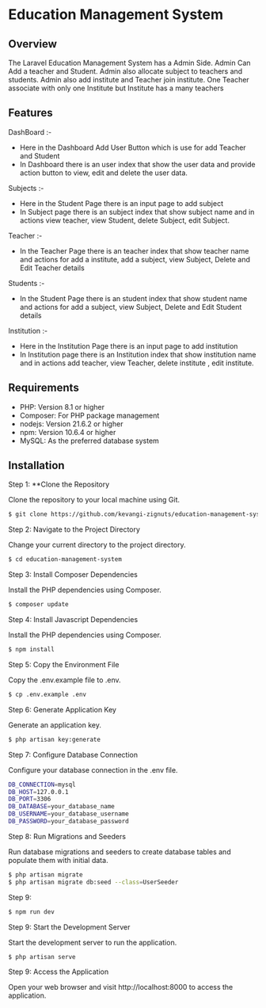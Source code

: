 # **Education Management System**

## Overview

The Laravel Education Management System has a Admin Side. Admin Can Add a teacher and Student. Admin also allocate subject to teachers and students. Admin also add institute and Teacher join institute. One Teacher associate with only one Institute but Institute has a many teachers

## Features

DashBoard :-

-   Here in the Dashboard Add User Button which is use for add Teacher and Student
-   In Dashboard there is an user index that show the user data and provide action button to view, edit and delete the user data.

Subjects :-

-   Here in the Student Page there is an input page to add subject
-   In Subject page there is an subject index that show subject name and in actions view teacher, view Student, delete Subject, edit Subject.

Teacher :-

-   In the Teacher Page there is an teacher index that show teacher name and actions for add a institute, add a subject, view Subject, Delete and Edit Teacher details

Students :-

-   In the Student Page there is an student index that show student name and actions for add a subject, view Subject, Delete and Edit Student details

Institution :-

-   Here in the Institution Page there is an input page to add institution
-   In Institution page there is an Institution index that show institution name and in actions add teacher, view Teacher, delete institute , edit institute.

## Requirements

-   PHP: Version 8.1 or higher
-   Composer: For PHP package management
-   nodejs: Version 21.6.2 or higher
-   npm: Version 10.6.4 or higher
-   MySQL: As the preferred database system

## Installation

Step 1: \*\*Clone the Repository

Clone the repository to your local machine using Git.

```bash
$ git clone https://github.com/kevangi-zignuts/education-management-system.git
```

Step 2: Navigate to the Project Directory

Change your current directory to the project directory.

```bash
$ cd education-management-system
```

Step 3: Install Composer Dependencies

Install the PHP dependencies using Composer.

```bash
$ composer update
```

Step 4: Install Javascript Dependencies

Install the PHP dependencies using Composer.

```bash
$ npm install
```

Step 5: Copy the Environment File

Copy the .env.example file to .env.

```bash
$ cp .env.example .env
```

Step 6: Generate Application Key

Generate an application key.

```bash
$ php artisan key:generate
```

Step 7: Configure Database Connection

Configure your database connection in the .env file.

```bash
DB_CONNECTION=mysql
DB_HOST=127.0.0.1
DB_PORT=3306
DB_DATABASE=your_database_name
DB_USERNAME=your_database_username
DB_PASSWORD=your_database_password
```

Step 8: Run Migrations and Seeders

Run database migrations and seeders to create database tables and populate them with initial data.

```bash
$ php artisan migrate
$ php artisan migrate db:seed --class=UserSeeder
```

Step 9:

```bash
$ npm run dev
```

Step 9: Start the Development Server

Start the development server to run the application.

```bash
$ php artisan serve
```

Step 9: Access the Application

Open your web browser and visit http://localhost:8000 to access the application.
